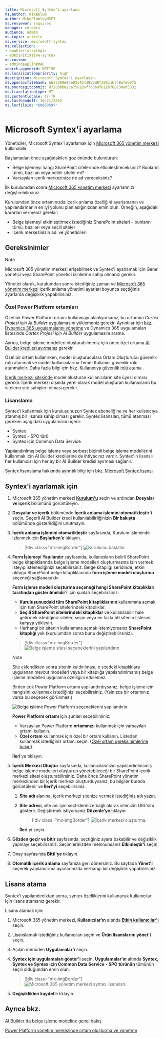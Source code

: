 ```yaml
---
title: Microsoft Syntex'i ayarlama
ms.author: mikeplum
author: MikePlumleyMSFT
ms.reviewer: ssquires
manager: serdars
audience: admin
ms.topic: article
ms.service: microsoft-syntex
ms.collection:
- enabler-strategic
- m365initiative-syntex
ms.custom:
- admindeeplinkMAC
search.appverid: MET150
ms.localizationpriority: high
description: Microsoft Syntex'i ayarlayın.
ms.openlocfilehash: b6a7309e9ae833f643930d9f308c1b748afeb0f5
ms.sourcegitcommit: 87283bb02ca750286f7c069f811b788730ed5832
ms.translationtype: MT
ms.contentlocale: tr-TR
ms.lasthandoff: 10/21/2022
ms.locfileid: "68659597"
---
```

# <a name="set-up-microsoft-syntex"></a>Microsoft Syntex'i ayarlama

Yöneticiler, Microsoft Syntex'i ayarlamak için <a href="https://go.microsoft.com/fwlink/p/?linkid=2024339" target="_blank">Microsoft 365 yönetim merkezi</a> kullanabilir. 

Başlamadan önce aşağıdakileri göz önünde bulundurun:

- Belge işlemeyi hangi SharePoint sitelerinde etkinleştireceksiniz? Bunların tümü, bazıları veya belirli siteler mi?
- Varsayılan içerik merkezinize ne ad vereceksiniz?

İlk kurulumdan sonra <a href="https://go.microsoft.com/fwlink/p/?linkid=2024339" target="_blank">Microsoft 365 yönetim merkezi</a> ayarlarınızı değiştirebilirsiniz.

Kurulumdan önce ortamınızda içerik anlama özelliğini ayarlamanın ve yapılandırmanın en iyi yolunu planladığınızdan emin olun. Örneğin, aşağıdaki kararları vermeniz gerekir:

- Belge işlemeyi etkinleştirmek istediğiniz SharePoint siteleri - bunların tümü, bazıları veya seçili siteler
- İçerik merkezinizin adı ve yöneticileri

## <a name="requirements"></a>Gereksinimler 

> [!NOTE]
> Microsoft 365 yönetim merkezi erişebilmek ve Syntex'i ayarlamak için Genel yönetici veya SharePoint yönetici izinlerine sahip olmanız gerekir.

Yönetici olarak, kurulumdan sonra istediğiniz zaman ve <a href="https://go.microsoft.com/fwlink/p/?linkid=2024339" target="_blank">Microsoft 365 yönetim merkezi</a> içerik anlama yönetimi ayarları boyunca seçtiğiniz ayarlarda değişiklik yapabilirsiniz.

### <a name="custom-power-platform-environments"></a>Özel Power Platform ortamları

Özel bir Power Platform ortamı kullanmayı planlıyorsanız, bu ortamda *Cortex Projesi için AI Builder* uygulamasını yüklemeniz gerekir. Ayrıntılar için [bkz. Dynamics 365 uygulamalarını yönetme](/power-platform/admin/manage-apps#install-an-app-in-the-environment-view) ve Dynamics 365 uygulamaları listesinde *Cortex Projesi için AI Builder* uygulamasını arama.

Ayrıca, belge işleme modelleri oluşturabilmeniz için önce özel ortama [AI Builder kredileri ayırmanız](/power-platform/admin/capacity-add-on) gerekir. 

Özel bir ortam kullanırken, model oluşturuculara Ortam Oluşturucu güvenlik rolü atanmalı ve model kullanıcılarına Temel Kullanıcı güvenlik rolü atanmalıdır. Daha fazla bilgi için bkz. [Kullanıcıya güvenlik rolü atama](/power-platform/admin/assign-security-roles) .

[İçerik merkezi sitesinde](/microsoft-365/contentunderstanding/create-a-content-center) model oluşturan kullanıcıların site üyesi olması gerekir. İçerik merkezi dışında yerel olarak model oluşturan kullanıcıların bu sitelerin site sahipleri olması gerekir.

### <a name="licensing"></a>Lisanslama

Syntex'i kullanmak için kuruluşunuzun Syntex aboneliğine ve her kullanıcıya atanmış bir lisansa sahip olması gerekir. Syntex lisansları, tümü atanması gereken aşağıdaki uygulamaları içerir:

- Syntex
- Syntex - SPO türü
- Syntex için Common Data Service

Yapılandırılmış belge işleme veya serbest biçimli belge işleme modellerini kullanmak için AI Builder kredilerine de ihtiyacınız vardır. Syntex'in lisanslı her kullanıcısı için her ay bir AI Builder kredisi ayırması sağlanır.

Syntex lisanslama hakkında ayrıntılı bilgi için bkz. [Microsoft Syntex lisansı](syntex-licensing.md)

## <a name="to-set-up-syntex"></a>Syntex'i ayarlamak için

1. Microsoft 365 yönetim merkezi <a href="https://go.microsoft.com/fwlink/p/?linkid=2171997" target="_blank">**Kurulum'u**</a> seçin ve ardından **Dosyalar ve içerik** bölümünü görüntüleyin.

2. **Dosyalar ve içerik** bölümünde **İçerik anlama işlemini otomatikleştir'i** seçin. Geçerli AI Builder kredi kullanılabilirliğinizin **Bir bakışta** bölümünde gösterildiğini unutmayın.<br/>

3. **İçerik anlama işlemini otomatikleştir** sayfasında, Kurulum işleminde izlenmek için **Başlarken'e** tıklayın. <br/>

    > [!div class="mx-imgBorder"]
    > ![Kurulumu başlatın.](../media/content-understanding/admin-content-understanding-get-started.png)</br>

4. **Form İşlemeyi Yapılandır** sayfasında, kullanıcıların belirli SharePoint belge kitaplıklarında belge işleme modelleri oluşturmasına izin vermek isteyip istemediğinizi seçebilirsiniz. Belge kitaplığı şeridinde, etkin olduğu SharePoint belge kitaplıklarında **form işleme modeli oluşturma** seçeneği sağlanacaktır.
 
     **Form işleme modeli oluşturma seçeneği hangi SharePoint kitaplıkları tarafından gösterilmelidir**? için şunları seçebilirsiniz:</br>
      - **Kuruluşunuzdaki tüm SharePoint kitaplıklarının** kullanımına açmak için tüm SharePoint sitelerindeki kitaplıklar.</br>
      - **Seçili SharePoint sitelerindeki kitaplıklar** ve kullanılabilir hale getirmek istediğiniz siteleri seçin veya en fazla 50 sitenin listesini karşıya yükleyin.</br>
      - Herhangi bir sitenin kullanımına açmak istemiyorsanız **SharePoint kitaplığı** yok (kurulumdan sonra bunu değiştirebilirsiniz).

   > [!div class="mx-imgBorder"]
   > ![Belge işleme sitesi seçeneklerini yapılandırın.](../media/content-understanding/admin-configforms.png)

   > [!Note]
   > Site eklendikten sonra sitenin kaldırılması, o sitedeki kitaplıklara uygulanan mevcut modelleri veya bir kitaplığa yapılandırılmamış belge işleme modelleri uygulama özelliğini etkilemez. 
    
    Birden çok Power Platform ortamı yapılandırdıysanız, belge işleme için hangisini kullanmak istediğinizi seçebilirsiniz. (Yalnızca bir ortamınız varsa bu seçenek görünmez.)

    ![Belge işleme Power Platform seçeneklerini yapılandırın.](../media/content-understanding/setup-power-platform-env.png)

    **Power Platform ortamı** için şunları seçebilirsiniz:
    - Varsayılan Power Platform **ortamınızı** kullanmak için varsayılan ortamı kullanın.
    - **Özel ortam** kullanmak için özel bir ortam kullanın. Listeden kullanmak istediğiniz ortamı seçin. ([Özel ortam gereksinimlerine bakın](/microsoft-365/contentunderstanding/set-up-content-understanding#requirements)).

    **İleri**'ye tıklayın.

5. **İçerik Merkezi Oluştur** sayfasında, kullanıcılarınızın yapılandırılmamış belge işleme modelleri oluşturup yönetebileceği bir SharePoint içerik merkezi sitesi oluşturabilirsiniz. Daha önce SharePoint yönetim merkezinden bir içerik merkezi oluşturduysanız, bu bilgiler burada görüntülenir ve **İleri'yi** seçebilirsiniz.

    1. **Site adı** alanına, içerik merkezi sitenize vermek istediğiniz adı yazın.
    
    1. **Site adresi**, site adı için seçtiklerinize bağlı olarak sitenizin URL'sini gösterir. Değiştirmek istiyorsanız **Düzenle'ye** tıklayın.

       > [!div class="mx-imgBorder"]
       > ![İçerik merkezi oluşturma.](../media/content-understanding/admin-cu-create-cc.png)</br>

       **İleri**'yi seçin.

6. **Gözden geçir ve bitir** sayfasında, seçtiğiniz ayara bakabilir ve değişiklik yapmayı seçebilirsiniz. Seçimlerinizden memnunsanız **Etkinleştir'i** seçin.

7. Onay sayfasında **Bitti'ye** tıklayın.

8. **Otomatik içerik anlama** sayfanıza geri dönersiniz. Bu sayfada **Yönet'i** seçerek yapılandırma ayarlarınızda herhangi bir değişiklik yapabilirsiniz. 

## <a name="assign-licenses"></a>Lisans atama

Syntex'i yapılandırdıktan sonra, syntex özelliklerini kullanacak kullanıcılar için lisans atamanız gerekir.

Lisans atamak için:

1. Microsoft 365 yönetim merkezi, **Kullanıcılar'ın** altında <a href="https://go.microsoft.com/fwlink/p/?linkid=834822" target="_blank">**Etkin kullanıcılar'ı**</a> seçin.

2. Lisanslamak istediğiniz kullanıcıları seçin ve **Ürün lisanslarını yönet'i** seçin.

3. Açılan menüden **Uygulamalar'ı** seçin.

4. **Syntex için uygulamaları göster'i** seçin. **Uygulamalar'ın** altında **Syntex, Syntex ve Syntex için Common Data Service** **- SPO türünün** tümünün seçili olduğundan emin olun. 

    > [!div class="mx-imgBorder"]
    > ![Microsoft 365 yönetim merkezi syntex lisansları.](../media/content-understanding/sharepoint-syntex-licenses.png)

5. **Değişiklikleri kaydet**’e tıklayın.

## <a name="see-also"></a>Ayrıca bkz.

[AI Builder'da belge işleme modeline genel bakış](/ai-builder/form-processing-model-overview)

[Power Platform yönetim merkezinde ortam oluşturma ve yönetme](/power-platform/admin/create-environment)
